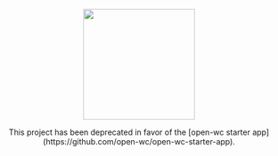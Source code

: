 <p align="center">
  <img width="200" src="https://open-wc.org/hero.png"/>
</p>

<p align="center">
  This project has been deprecated in favor of the [open-wc starter app](https://github.com/open-wc/open-wc-starter-app).
</p>
